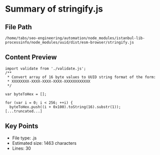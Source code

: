 # Summary of stringify.js
  
## File Path
`/home/tabs/seo-engineering/automation/node_modules/istanbul-lib-processinfo/node_modules/uuid/dist/esm-browser/stringify.js`

## Content Preview
```
import validate from './validate.js';
/**
 * Convert array of 16 byte values to UUID string format of the form:
 * XXXXXXXX-XXXX-XXXX-XXXX-XXXXXXXXXXXX
 */

var byteToHex = [];

for (var i = 0; i < 256; ++i) {
  byteToHex.push((i + 0x100).toString(16).substr(1));
[...truncated...]
```

## Key Points
- File type: .js
- Estimated size: 1463 characters
- Lines: 30
